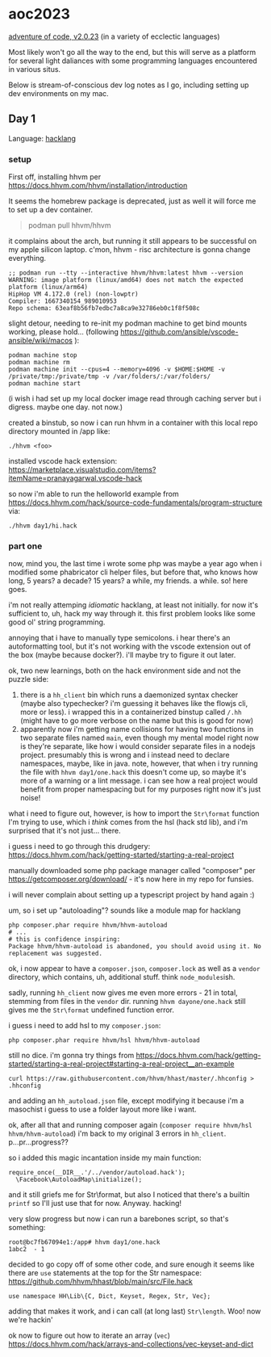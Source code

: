 # aoc2023

[adventure of code, v2.0.23](https://adventofcode.com/) (in a variety of ecclectic languages)

Most likely won't go all the way to the end, but this will serve as a platform for several light daliances with some programming languages encountered in various situs.

Below is stream-of-conscious dev log notes as I go, including setting up dev environments on my mac.

## Day 1

Language: [hacklang](https://docs.hhvm.com/hack)

### setup

First off, installing hhvm per https://docs.hhvm.com/hhvm/installation/introduction

It seems the homebrew package is deprecated, just as well it will force me to set up a dev container.

> podman pull hhvm/hhvm

it complains about the arch, but running it still appears to be successful on my apple silicon laptop. c'mon, hhvm - risc architecture is gonna change everything.

```
;; podman run --tty --interactive hhvm/hhvm:latest hhvm --version
WARNING: image platform (linux/amd64) does not match the expected platform (linux/arm64)
HipHop VM 4.172.0 (rel) (non-lowptr)
Compiler: 1667340154_989010953
Repo schema: 63eaf8b56fb7edbc7a8ca9e32786eb0c1f8f508c
```

slight detour, needing to re-init my podman machine to get bind mounts working, please hold...
(following https://github.com/ansible/vscode-ansible/wiki/macos ):

```
podman machine stop
podman machine rm
podman machine init --cpus=4 --memory=4096 -v $HOME:$HOME -v /private/tmp:/private/tmp -v /var/folders/:/var/folders/
podman machine start
```

(i wish i had set up my local docker image read through caching server but i digress. maybe one day. not now.)

created a binstub, so now i can run hhvm in a container with this local repo directory mounted in /app like:

```
./hhvm <foo>
```

installed vscode hack extension: https://marketplace.visualstudio.com/items?itemName=pranayagarwal.vscode-hack

so now i'm able to run the helloworld example from https://docs.hhvm.com/hack/source-code-fundamentals/program-structure via:

```
./hhvm day1/hi.hack
```

### part one

now, mind you, the last time i wrote some php was maybe a year ago when i modified some phabricator cli helper files, but before that, who knows how long, 5 years? a decade? 15 years? a while, my friends. a while. so! here goes.

i'm not really attemping _idiomatic_ hacklang, at least not initially. for now it's sufficient to, uh, hack my way through it. this first problem looks like some good ol' string programming.

annoying that i have to manually type semicolons. i hear there's an autoformatting tool, but it's not working with the vscode extension out of the box (maybe because docker?). i'll maybe try to figure it out later.

ok, two new learnings, both on the hack environment side and not the puzzle side:

1. there is a `hh_client` bin which runs a daemonized syntax checker (maybe also typechecker? i'm guessing it behaves like the flowjs cli, more or less). i wrapped this in a containerized binstup called `/.hh` (might have to go more verbose on the name but this is good for now)
2. apparently now i'm getting name collisions for having two functions in two separate files named `main`, even though my mental model right now is they're separate, like how i would consider separate files in a nodejs project. presumably this is wrong and i instead need to declare namespaces, maybe, like in java. note, however, that when i try running the file with `hhvm day1/one.hack` this doesn't come up, so maybe it's more of a warning or a lint message. i can see how a real project would benefit from proper namespacing but for my purposes right now it's just noise!

what i need to figure out, however, is how to import the `Str\format` function I'm trying to use, which i _think_ comes from the hsl (hack std lib), and i'm surprised that it's not just... there.

i guess i need to go through this drudgery: https://docs.hhvm.com/hack/getting-started/starting-a-real-project

manually downloaded some php package manager called "composer" per https://getcomposer.org/download/ - it's now here in my repo for funsies.

i will never complain about setting up a typescript project by hand again :)

um, so i set up "autoloading"? sounds like a module map for hacklang

```
php composer.phar require hhvm/hhvm-autoload
# ...
# this is confidence inspiring:
Package hhvm/hhvm-autoload is abandoned, you should avoid using it. No replacement was suggested.
```

ok, i now appear to have a `composer.json`, `composer.lock` as well as a `vendor` directory, which contains, uh, additional stuff. think `node_modules`ish.

sadly, running `hh_client` now gives me even more errors - 21 in total, stemming from files in the `vendor` dir.
running `hhvm dayone/one.hack` still gives me the `Str\format` undefined function error.

i guess i need to add hsl to my `composer.json`:

```
php composer.phar require hhvm/hsl hhvm/hhvm-autoload
```

still no dice. i'm gonna try things from https://docs.hhvm.com/hack/getting-started/starting-a-real-project#starting-a-real-project__an-example

```
curl https://raw.githubusercontent.com/hhvm/hhast/master/.hhconfig > .hhconfig
```

and adding an `hh_autoload.json` file, except modifying it because i'm a masochist i guess to use a folder layout more like i want.

ok, after all that and running composer again (`composer require hhvm/hsl hhvm/hhvm-autoload`) i'm back to my original 3 errors in `hh_client`. p...pr...progress??

so i added this magic incantation inside my main function:

```
require_once(__DIR__.'/../vendor/autoload.hack');
  \Facebook\AutoloadMap\initialize();
```

and it still griefs me for Str\format, but also I noticed that there's a builtin `printf` so I'll just use that for now. Anyway. hacking!

very slow progress but now i can run a barebones script, so that's something:

```
root@bc7fb67094e1:/app# hhvm day1/one.hack
1abc2  - 1
```

decided to go copy off of some other code, and sure enough it seems like there are `use` statements at the top for the Str namespace:
https://github.com/hhvm/hhast/blob/main/src/File.hack

```
use namespace HH\Lib\{C, Dict, Keyset, Regex, Str, Vec};
```

adding that makes it work, and i can call (at long last) `Str\length`. Woo! now we're hackin'

ok now to figure out how to iterate an array (`vec`) https://docs.hhvm.com/hack/arrays-and-collections/vec-keyset-and-dict
